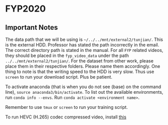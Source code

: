 # FYP2020

## Important Notes
The data path that we will be using is `~/../../mnt/external2/tunjian/`. This is the external HDD. Professor has stated the path incorrectly in the email. The correct directory path is stated in the manual. For all `FYP` related videos, they should be placed in the `fyp_video_data` under the path `../../mnt/external2/tunjian/`. For the dataset from other work, please place them in their respective folders. Please name them accordingly. One thing to note is that the writing speed to the HDD is very slow. Thus use `screen` to run your download script. Plus be patient.

To activate anaconda (that is when you do not see (base) on the command line), `source anaconda3/bin/activate`. To list out the available environments, run `conda info --envs`. Run `conda activate <environment name>`.

Remember to use `tmux` or `screen` to run your training script.

To run HEVC (H.265) codec compressed video, install [this](https://www.microsoft.com/en-us/p/hevc-video-extensions-from-device-manufacturer/9n4wgh0z6vhq?activetab=pivot%3Aregionofsystemrequirementstab)
